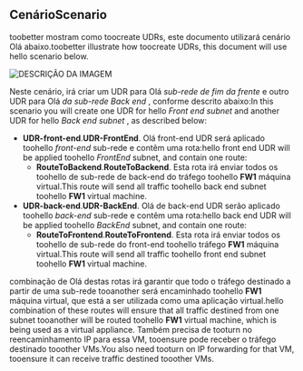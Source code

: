 ## <a name="scenario"></a><span data-ttu-id="e521f-101">Cenário</span><span class="sxs-lookup"><span data-stu-id="e521f-101">Scenario</span></span>
<span data-ttu-id="e521f-102">toobetter mostram como toocreate UDRs, este documento utilizará cenário Olá abaixo.</span><span class="sxs-lookup"><span data-stu-id="e521f-102">toobetter illustrate how toocreate UDRs, this document will use hello scenario below.</span></span>

![DESCRIÇÃO DA IMAGEM](./media/virtual-network-create-udr-scenario-include/figure1.png)

<span data-ttu-id="e521f-104">Neste cenário, irá criar um UDR para Olá *sub-rede de fim da frente* e outro UDR para Olá *da sub-rede Back end* , conforme descrito abaixo:</span><span class="sxs-lookup"><span data-stu-id="e521f-104">In this scenario you will create one UDR for hello *Front end subnet* and another UDR for hello *Back end subnet* , as described below:</span></span> 

* <span data-ttu-id="e521f-105">**UDR-front-end**.</span><span class="sxs-lookup"><span data-stu-id="e521f-105">**UDR-FrontEnd**.</span></span> <span data-ttu-id="e521f-106">Olá front-end UDR será aplicado toohello *front-end* sub-rede e contêm uma rota:</span><span class="sxs-lookup"><span data-stu-id="e521f-106">hello front end UDR will be applied toohello *FrontEnd* subnet, and contain one route:</span></span>    
  * <span data-ttu-id="e521f-107">**RouteToBackend**.</span><span class="sxs-lookup"><span data-stu-id="e521f-107">**RouteToBackend**.</span></span> <span data-ttu-id="e521f-108">Esta rota irá enviar todos os toohello de sub-rede de back-end do tráfego toohello **FW1** máquina virtual.</span><span class="sxs-lookup"><span data-stu-id="e521f-108">This route will send all traffic toohello back end subnet toohello **FW1** virtual machine.</span></span>
* <span data-ttu-id="e521f-109">**UDR-back-end**.</span><span class="sxs-lookup"><span data-stu-id="e521f-109">**UDR-BackEnd**.</span></span> <span data-ttu-id="e521f-110">Olá de back-end UDR serão aplicado toohello *back-end* sub-rede e contêm uma rota:</span><span class="sxs-lookup"><span data-stu-id="e521f-110">hello back end UDR will be applied toohello *BackEnd* subnet, and contain one route:</span></span>    
  * <span data-ttu-id="e521f-111">**RouteToFrontend**.</span><span class="sxs-lookup"><span data-stu-id="e521f-111">**RouteToFrontend**.</span></span> <span data-ttu-id="e521f-112">Esta rota irá enviar todos os toohello de sub-rede do front-end toohello tráfego **FW1** máquina virtual.</span><span class="sxs-lookup"><span data-stu-id="e521f-112">This route will send all traffic toohello front end subnet toohello **FW1** virtual machine.</span></span>

<span data-ttu-id="e521f-113">combinação de Olá destas rotas irá garantir que todo o tráfego destinado a partir de uma sub-rede tooanother será encaminhado toohello **FW1** máquina virtual, que está a ser utilizada como uma aplicação virtual.</span><span class="sxs-lookup"><span data-stu-id="e521f-113">hello combination of these routes will ensure that all traffic destined from one subnet tooanother will be routed toohello **FW1** virtual machine, which is being used as a virtual appliance.</span></span> <span data-ttu-id="e521f-114">Também precisa de tooturn no reencaminhamento IP para essa VM, tooensure pode receber o tráfego destinado tooother VMs.</span><span class="sxs-lookup"><span data-stu-id="e521f-114">You also need tooturn on IP forwarding for that VM, tooensure it can receive traffic destined tooother VMs.</span></span>

